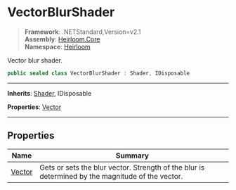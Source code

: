 # VectorBlurShader

> **Framework**: .NETStandard,Version=v2.1  
> **Assembly**: [Heirloom.Core][0]  
> **Namespace**: [Heirloom][0]  

Vector blur shader.

```cs
public sealed class VectorBlurShader : Shader, IDisposable
```

--------------------------------------------------------------------------------

**Inherits**: [Shader][1], IDisposable

**Properties**: [Vector][2]

--------------------------------------------------------------------------------

## Properties

| Name        | Summary                                                                                          |
|-------------|--------------------------------------------------------------------------------------------------|
| [Vector][2] | Gets or sets the blur vector. Strength of the blur is determined by the magnitude of the vector. |

[0]: ../Heirloom.Core.md
[1]: Heirloom.Shader.md
[2]: Heirloom.VectorBlurShader.Vector.md
